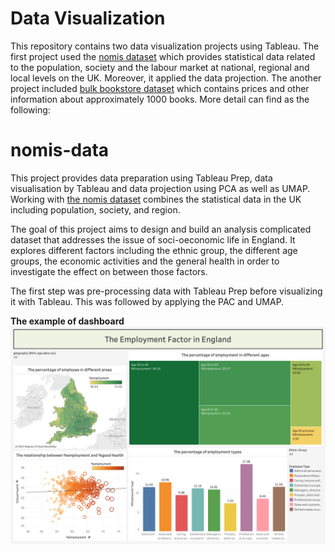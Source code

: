 # Data Visualization

This repository contains two data visualization projects using Tableau. The first project used the [nomis dataset](https://www.nomisweb.co.uk/) which provides statistical data related to the population, society and the labour market at national, regional and local levels on the UK. Moreover, it applied the data projection. The another project included [bulk bookstore dataset](https://www.kaggle.com/datasets/yamqwe/bulk-bookstore-dataset) which contains prices and other information about approximately 1000 books. More detail can find as the following:

# nomis-data 

This project provides data preparation using Tableau Prep, data visualisation by Tableau and data projection using PCA as well as UMAP. Working with [the nomis dataset](https://www.nomisweb.co.uk/) combines the statistical data in the UK including population, society, and region. 

The goal of this project aims to design and build an analysis complicated dataset that addresses the issue of soci-oeconomic life in England. It explores different factors including the ethnic group, the different age groups, the economic activities and the general health in order to investigate the effect on between those factors.

The first step was pre-processing data with Tableau Prep before visualizing it with Tableau. This was followed by applying the PAC and UMAP.

**The example of dashboard**
![alt text for screen readers](images/Dashboard-1.png)


